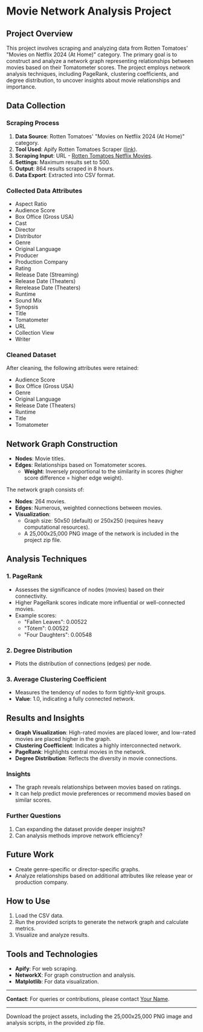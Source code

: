 # Movie Network Analysis Project

## Project Overview

This project involves scraping and analyzing data from Rotten Tomatoes' "Movies on Netflix 2024 (At Home)" category. The primary goal is to construct and analyze a network graph representing relationships between movies based on their Tomatometer scores. The project employs network analysis techniques, including PageRank, clustering coefficients, and degree distribution, to uncover insights about movie relationships and importance.

## Data Collection

### Scraping Process

1. **Data Source**: Rotten Tomatoes' "Movies on Netflix 2024 (At Home)" category.
2. **Tool Used**: Apify Rotten Tomatoes Scraper ([link](https://apify.com/rado.ch/rotten-tomatoes-scraper)).
3. **Scraping Input**: URL - [Rotten Tomatoes Netflix Movies](https://www.rottentomatoes.com/browse/movies_at_home/affiliates\:netflix?page=5).
4. **Settings**: Maximum results set to 500.
5. **Output**: 864 results scraped in 8 hours.
6. **Data Export**: Extracted into CSV format.

### Collected Data Attributes

- Aspect Ratio
- Audience Score
- Box Office (Gross USA)
- Cast
- Director
- Distributor
- Genre
- Original Language
- Producer
- Production Company
- Rating
- Release Date (Streaming)
- Release Date (Theaters)
- Rerelease Date (Theaters)
- Runtime
- Sound Mix
- Synopsis
- Title
- Tomatometer
- URL
- Collection View
- Writer

### Cleaned Dataset

After cleaning, the following attributes were retained:

- Audience Score
- Box Office (Gross USA)
- Genre
- Original Language
- Release Date (Theaters)
- Runtime
- Title
- Tomatometer

## Network Graph Construction

- **Nodes**: Movie titles.
- **Edges**: Relationships based on Tomatometer scores.
  - **Weight**: Inversely proportional to the similarity in scores (higher score difference = higher edge weight).

The network graph consists of:

- **Nodes**: 264 movies.
- **Edges**: Numerous, weighted connections between movies.
- **Visualization**:
  - Graph size: 50x50 (default) or 250x250 (requires heavy computational resources).
  - A 25,000x25,000 PNG image of the network is included in the project zip file.

## Analysis Techniques

### 1. PageRank

- Assesses the significance of nodes (movies) based on their connectivity.
- Higher PageRank scores indicate more influential or well-connected movies.
- Example scores:
  - "Fallen Leaves": 0.00522
  - "Tótem": 0.00522
  - "Four Daughters": 0.00548

### 2. Degree Distribution

- Plots the distribution of connections (edges) per node.

### 3. Average Clustering Coefficient

- Measures the tendency of nodes to form tightly-knit groups.
- **Value**: 1.0, indicating a fully connected network.

## Results and Insights

- **Graph Visualization**: High-rated movies are placed lower, and low-rated movies are placed higher in the graph.
- **Clustering Coefficient**: Indicates a highly interconnected network.
- **PageRank**: Highlights central movies in the network.
- **Degree Distribution**: Reflects the diversity in movie connections.

### Insights

- The graph reveals relationships between movies based on ratings.
- It can help predict movie preferences or recommend movies based on similar scores.

### Further Questions

1. Can expanding the dataset provide deeper insights?
2. Can analysis methods improve network efficiency?

## Future Work

- Create genre-specific or director-specific graphs.
- Analyze relationships based on additional attributes like release year or production company.

## How to Use

1. Load the CSV data.
2. Run the provided scripts to generate the network graph and calculate metrics.
3. Visualize and analyze results.

## Tools and Technologies

- **Apify**: For web scraping.
- **NetworkX**: For graph construction and analysis.
- **Matplotlib**: For data visualization.

---

**Contact**: For queries or contributions, please contact [Your Name](mailto\:dsingh28@hawk.iit.edu).

---

Download the project assets, including the 25,000x25,000 PNG image and analysis scripts, in the provided zip file.